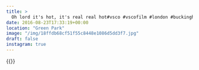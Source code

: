 ```yaml
---
title: >
  Oh lord it's hot, it's real real hot#vsco #vscofilm #london #buckinghampalace #travel #sunshine
date: 2016-08-23T17:33:19+00:00
location: "Green Park"
image: "/img/18ffdb68cf51f55c8448e1086d5dd3f7.jpg"
draft: false
instagram: true
---
```


{{<photo src="/img/18ffdb68cf51f55c8448e1086d5dd3f7.jpg">}}
